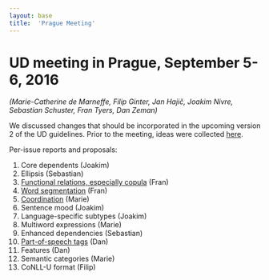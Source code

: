 ```yaml
---
layout: base
title:  'Prague Meeting'
---
```


# UD meeting in Prague, September 5-6, 2016

_(Marie-Catherine de Marneffe, Filip Ginter, Jan Hajič, Joakim Nivre, Sebastian Schuster, Fran Tyers, Dan Zeman)_

We discussed changes that should be incorporated in the upcoming version 2 of the UD guidelines.
Prior to the meeting, ideas were collected [here](../v2/index.html).

Per-issue reports and proposals:

1. Core dependents (Joakim)
2. Ellipsis (Sebastian)
3. [Functional relations, especially copula](functional.html) (Fran)
4. [Word segmentation](segmentation.html) (Fran)
5. [Coordination](coordination.html) (Marie)
6. Sentence mood (Joakim)
7. Language-specific subtypes (Joakim)
8. Multiword expressions (Marie)
9. Enhanced dependencies (Sebastian)
10. [Part-of-speech tags](postags.html) (Dan)
11. Features (Dan)
12. Semantic categories (Marie)
13. CoNLL-U format (Filip)
